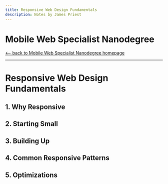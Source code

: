 ```yaml
---
title: Responsive Web Design Fundamentals
description: Notes by James Priest
---
```

# Mobile Web Specialist Nanodegree

[<-- back to Mobile Web Specialist Nanodegree homepage](../index.html)

---

# Responsive Web Design Fundamentals

## 1. Why Responsive

## 2. Starting Small

## 3. Building Up

## 4. Common Responsive Patterns

## 5. Optimizations
